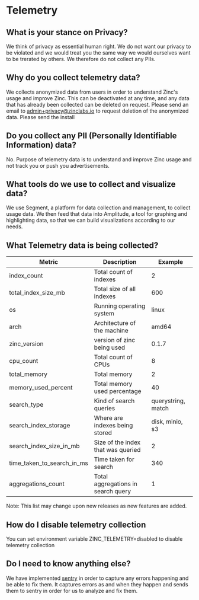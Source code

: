 # Telemetry

## What is your stance on Privacy?
We think of privacy as essential human right. We do not want our privacy to be violated and we would treat you the same way we would ourselves want to be trerated by others. We therefore do not collect any PIIs.

## Why do you collect telemetry data?
We collects anonymized data from users in order to understand Zinc's usage and improve Zinc. This can be deactivated at any time, and any data that has already been collected can be deleted on request. Please send an email to admin+privacy@zinclabs.io to request deletion of the anonymized data. Please send the install

## Do you collect any PII (Personally Identifiable Information) data?
No. Purpose of telemetry data is to understand and improve Zinc usage and not track you or push you advertisements.

## What tools do we use to collect and visualize data?
We use Segment, a platform for data collection and management, to collect usage data. We then feed that data into Amplitude, a tool for graphing and highlighting data, so that we can build visualizations according to our needs.

## What Telemetry data is being collected?

| Metric                    |   Description                         | Example               |
|---------------------------|---------------------------------------|-----------------------|
| index_count               | Total count of indexes                | 2                     |
| total_index_size_mb       | Total size of all indexes             | 600                   |
| os                        | Running operating system              | linux                 |
| arch                      | Architecture of the machine           | amd64                 |
| zinc_version              | version of zinc being used            | 0.1.7                 |
| cpu_count                 | Total count of CPUs                   | 8                     |
| total_memory              | Total memory                          | 2                     |
| memory_used_percent       | Total memory used percentage          | 40                    |
| search_type               | Kind of search queries                | querystring, match    |
| search_index_storage      | Where are indexes being stored        | disk, minio, s3       |
| search_index_size_in_mb   | Size of the index that was queried    | 2                     |
| time_taken_to_search_in_ms| Time taken for search                 | 340                   |
| aggregations_count        | Total aggregations in search query    | 1                     |


Note: This list may change upon new releases as new features are added.

## How do I disable telemetry collection

You can set environment variable ZINC_TELEMETRY=disabled to disable telemetry collection

## Do I need to know anything else?

We have implemented [sentry](https://sentry.io) in order to capture any errors happening and be able to fix them. It captures errors as and when they happen and sends them to sentry in order for us to analyze and fix them.

